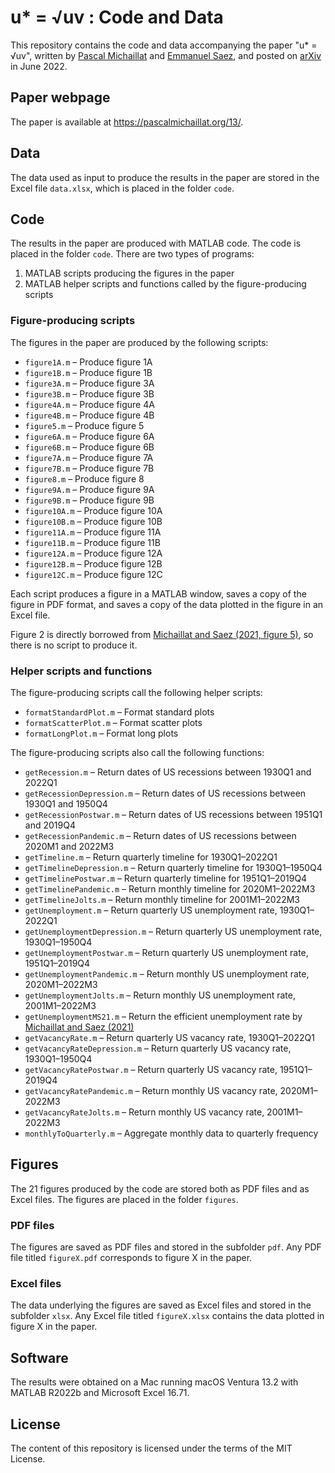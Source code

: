 # u* = √uv : Code and Data

This repository contains the code and data accompanying the paper "u* = √uv", written by [Pascal Michaillat](https://pascalmichaillat.org) and [Emmanuel Saez](https://eml.berkeley.edu/~saez/), and posted on [arXiv](https://doi.org/10.48550/arXiv.2206.13012) in June 2022.

## Paper webpage

The paper is available at https://pascalmichaillat.org/13/.

## Data

The data used as input to produce the results in the paper are stored in the Excel file `data.xlsx`, which is placed in the folder `code`. 

## Code

The results in the paper are produced with MATLAB code. The code is placed in the folder `code`. There are two types of programs:

1. MATLAB scripts producing the figures in the paper
2. MATLAB helper scripts and functions called by the figure-producing scripts

### Figure-producing scripts

The figures in the paper are produced by the following scripts:

+ `figure1A.m` – Produce figure 1A
+ `figure1B.m` – Produce figure 1B
+ `figure3A.m` – Produce figure 3A
+ `figure3B.m` – Produce figure 3B
+ `figure4A.m` – Produce figure 4A
+ `figure4B.m` – Produce figure 4B
+ `figure5.m` – Produce figure 5
+ `figure6A.m` – Produce figure 6A
+ `figure6B.m` – Produce figure 6B
+ `figure7A.m` – Produce figure 7A
+ `figure7B.m` – Produce figure 7B
+ `figure8.m` – Produce figure 8
+ `figure9A.m` – Produce figure 9A
+ `figure9B.m` – Produce figure 9B
+ `figure10A.m` – Produce figure 10A
+ `figure10B.m` – Produce figure 10B
+ `figure11A.m` – Produce figure 11A
+ `figure11B.m` – Produce figure 11B
+ `figure12A.m` – Produce figure 12A
+ `figure12B.m` – Produce figure 12B
+ `figure12C.m` – Produce figure 12C

Each script produces a figure in a MATLAB window, saves a copy of the figure in PDF format, and saves a copy of the data plotted in the figure in an Excel file.

Figure 2 is directly borrowed from [Michaillat and Saez (2021, figure 5)](https://pascalmichaillat.org/9/), so there is no script to produce it.

### Helper scripts and functions

The figure-producing scripts call the following helper scripts:

+ `formatStandardPlot.m` – Format standard plots
+ `formatScatterPlot.m` – Format scatter plots
+ `formatLongPlot.m` – Format long plots

The figure-producing scripts also call the following functions:
 
+ `getRecession.m` – Return dates of US recessions between 1930Q1 and 2022Q1
+ `getRecessionDepression.m` – Return dates of US recessions between 1930Q1 and 1950Q4
+ `getRecessionPostwar.m` – Return dates of US recessions between 1951Q1 and 2019Q4
+ `getRecessionPandemic.m` – Return dates of US recessions between 2020M1 and 2022M3
+ `getTimeline.m` – Return quarterly timeline for 1930Q1–2022Q1
+ `getTimelineDepression.m` – Return quarterly timeline for 1930Q1–1950Q4
+ `getTimelinePostwar.m` – Return quarterly timeline for 1951Q1–2019Q4
+ `getTimelinePandemic.m` – Return monthly timeline for 2020M1–2022M3
+ `getTimelineJolts.m` – Return monthly timeline for 2001M1–2022M3
+ `getUnemployment.m` – Return quarterly US unemployment rate, 1930Q1–2022Q1
+ `getUnemploymentDepression.m` – Return quarterly US unemployment rate, 1930Q1–1950Q4
+ `getUnemploymentPostwar.m` – Return quarterly US unemployment rate, 1951Q1–2019Q4
+ `getUnemploymentPandemic.m` – Return monthly US unemployment rate, 2020M1–2022M3
+ `getUnemploymentJolts.m` – Return monthly US unemployment rate, 2001M1–2022M3
+ `getUnemploymentMS21.m` – Return the efficient unemployment rate by [Michaillat and Saez (2021)](https://pascalmichaillat.org/9/)
+ `getVacancyRate.m` – Return quarterly US vacancy rate, 1930Q1–2022Q1
+ `getVacancyRateDepression.m` – Return quarterly US vacancy rate, 1930Q1–1950Q4
+ `getVacancyRatePostwar.m` – Return quarterly US vacancy rate, 1951Q1–2019Q4
+ `getVacancyRatePandemic.m` – Return monthly US vacancy rate, 2020M1–2022M3
+ `getVacancyRateJolts.m` – Return monthly US vacancy rate, 2001M1–2022M3
+ `monthlyToQuarterly.m` – Aggregate monthly data to quarterly frequency

## Figures

The 21 figures produced by the code are stored both as PDF files and as Excel files. The figures are placed in the folder `figures`.

### PDF files

The figures are saved as PDF files and stored in the subfolder `pdf`. Any PDF file titled `figureX.pdf` corresponds to figure X in the paper.

### Excel files

The data underlying the figures are saved as Excel files and stored in the subfolder `xlsx`. Any Excel file titled `figureX.xlsx` contains the data plotted in figure X in the paper.

## Software

The results were obtained on a Mac running macOS Ventura 13.2 with MATLAB R2022b and Microsoft Excel 16.71.

## License

The content of this repository is licensed under the terms of the MIT License.
